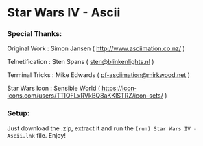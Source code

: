 # Star Wars IV - Ascii

### Special Thanks:
Original Work   : Simon Jansen ( http://www.asciimation.co.nz/ )

Telnetification : Sten Spans ( sten@blinkenlights.nl )

Terminal Tricks : Mike Edwards ( [pf-asciimation@mirkwood.net]() )

Star Wars Icon	: Sensible World ( https://icon-icons.com/users/TTIQFLxRVkBQ8aKKlSTRZ/icon-sets/ )

### Setup:
Just download the .zip, extract it and run the `(run) Star Wars IV - Ascii.lnk` file.
Enjoy!
